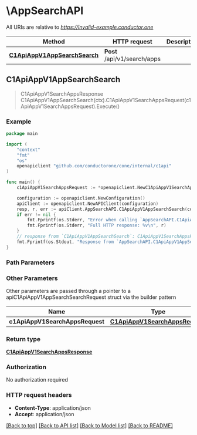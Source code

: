 # \AppSearchAPI

All URIs are relative to *https://invalid-example.conductor.one*

Method | HTTP request | Description
------------- | ------------- | -------------
[**C1ApiAppV1AppSearchSearch**](AppSearchAPI.md#C1ApiAppV1AppSearchSearch) | **Post** /api/v1/search/apps | 



## C1ApiAppV1AppSearchSearch

> C1ApiAppV1SearchAppsResponse C1ApiAppV1AppSearchSearch(ctx).C1ApiAppV1SearchAppsRequest(c1ApiAppV1SearchAppsRequest).Execute()





### Example

```go
package main

import (
    "context"
    "fmt"
    "os"
    openapiclient "github.com/conductorone/cone/internal/c1api"
)

func main() {
    c1ApiAppV1SearchAppsRequest := *openapiclient.NewC1ApiAppV1SearchAppsRequest() // C1ApiAppV1SearchAppsRequest |  (optional)

    configuration := openapiclient.NewConfiguration()
    apiClient := openapiclient.NewAPIClient(configuration)
    resp, r, err := apiClient.AppSearchAPI.C1ApiAppV1AppSearchSearch(context.Background()).C1ApiAppV1SearchAppsRequest(c1ApiAppV1SearchAppsRequest).Execute()
    if err != nil {
        fmt.Fprintf(os.Stderr, "Error when calling `AppSearchAPI.C1ApiAppV1AppSearchSearch``: %v\n", err)
        fmt.Fprintf(os.Stderr, "Full HTTP response: %v\n", r)
    }
    // response from `C1ApiAppV1AppSearchSearch`: C1ApiAppV1SearchAppsResponse
    fmt.Fprintf(os.Stdout, "Response from `AppSearchAPI.C1ApiAppV1AppSearchSearch`: %v\n", resp)
}
```

### Path Parameters



### Other Parameters

Other parameters are passed through a pointer to a apiC1ApiAppV1AppSearchSearchRequest struct via the builder pattern


Name | Type | Description  | Notes
------------- | ------------- | ------------- | -------------
 **c1ApiAppV1SearchAppsRequest** | [**C1ApiAppV1SearchAppsRequest**](C1ApiAppV1SearchAppsRequest.md) |  | 

### Return type

[**C1ApiAppV1SearchAppsResponse**](C1ApiAppV1SearchAppsResponse.md)

### Authorization

No authorization required

### HTTP request headers

- **Content-Type**: application/json
- **Accept**: application/json

[[Back to top]](#) [[Back to API list]](../README.md#documentation-for-api-endpoints)
[[Back to Model list]](../README.md#documentation-for-models)
[[Back to README]](../README.md)

